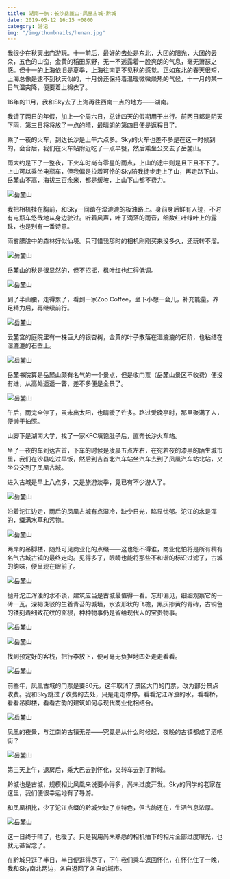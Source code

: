```yaml
---
title: 湖南一旅：长沙岳麓山-凤凰古城-黔城
date: 2019-05-12 16:15 +0800
category: 游记
img: "/img/thumbnails/hunan.jpg"
---
```

我很少在秋天出门游玩。十一前后，最好的去处是东北，大团的阳光，大团的云朵，五色的山峦，金黄的稻田原野，无一不透露着一股爽朗的气息，毫无萧瑟之感。但十一的上海依旧是夏季，上海往南更不见秋的感觉。正如东北的春天很短，上海总像是逮不到秋天似的，十月份还保持着温暖微微燥热的气候，十一月的某一日气温突降，便要着上棉衣了。

<!--more-->

16年的11月，我和Sky去了上海再往西南一点的地方——湖南。

我请了两日的年假，加上一个周六日，总计四天的假期用于出行。前两日都是阴天下雨，第三日将将放了一点的晴，最晴朗的第四日便是返程日了。

乘了一夜的火车，到达长沙是上午六点多。Sky的火车也差不多是在这一时候到的，会合后，我们在火车站附近吃了一点早餐，然后乘坐公交去了岳麓山。

雨大约是下了一整夜，下火车时尚有零星的雨点，上山的途中则是且下且不下了。上山可以乘坐电瓶车，但我偏是拉着可怜的Sky陪我徒步走上了山，再走路下山。岳麓山不高，海拔三百余米，都是缓坡，上山下山都不费力。

![岳麓山](/img/hunan/2.jpg)

我把相机挂在胸前，和Sky一同踏在湿漉漉的板油路上。身前身后鲜有人迹，不时有电瓶车悠哉地从身边驶过。听着风声，叶子滴落的雨音，细数红叶绿叶上的露珠，也是别有一番诗意。

雨雾朦胧中的森林好似仙境。只可惜我那时的相机刚刚买来没多久，还玩转不溜。

![岳麓山](/img/hunan/1.jpg)

岳麓山的秋是很显然的，但不招摇，枫叶红也红得低调。

![岳麓山](/img/hunan/3.jpg)

到了半山腰，走得累了，看到一家Zoo Coffee，坐下小憩一会儿，补充能量。养足精力后，再继续前行。

![岳麓山](/img/hunan/4.jpg)

云麓宫的庭院里有一株巨大的银杏树，金黄的叶子散落在湿漉漉的石阶，也粘结在湿漉漉的石壁上。

![岳麓山](/img/hunan/5.jpg)

岳麓书院算是岳麓山颇有名气的一个景点，但是收门票（岳麓山景区不收费）便没有进，从高处遥遥一瞥，差不多便是全景了。

![岳麓山](/img/hunan/6.jpg)

午后，雨完全停了，虽未出太阳，也晴暖了许多。路过爱晚亭时，那里聚满了人，便懒于拍照。

山脚下是湖南大学，找了一家KFC填饱肚子后，直奔长沙火车站。

坐了一夜的车到达吉首，下车的时候是凌晨五点左右，在宛若夜的漆黑的陌生城市里，我们在沙县吃过早饭，然后到吉首北汽车站坐汽车去到了凤凰汽车站北站，又坐公交到了凤凰古城。

进入古城是早上八点多，又是旅游淡季，竟已有不少游人了。

![岳麓山](/img/hunan/7.jpg)

沿着沱江边走，雨后的凤凰古城有点湿冷，缺少日光，略显忧郁。沱江的水是浑的，缀满水草和污物。

![岳麓山](/img/hunan/11.jpg)

两岸的吊脚楼，随处可见商业化的点缀——这也怨不得谁，商业化怕将是所有稍有名气古城古镇的最终走向。见得多了，眼睛也能将那些不和谐的标识过滤了，古城的韵味，便呈现在眼前了。

![岳麓山](/img/hunan/8.jpg)

抛开沱江浑浊的水不谈，建筑应当是古城最值得一看。忘却偏见，细细观察它的一砖一瓦。深褐斑驳的生着青苔的城墙，水波形状的飞檐，黑灰掺黄的青砖，古铜色的镂刻着细致花纹的窗棂，种种物事仍是留给现代人的宝贵物事。

![岳麓山](/img/hunan/9.jpg)

![岳麓山](/img/hunan/10.jpg)

找到预定好的客栈，把行李放下，便可毫无负担地四处走走看看。

![岳麓山](/img/hunan/12.jpg)

前些年，凤凰古城的门票是要80元，这年取消了景区大门的门票，改为部分景点收费。我和Sky跳过了收费的去处，只是走走停停，看看沱江浑浊的水，看看桥，看看吊脚楼，看看古韵的建筑如何与现代商业化相结合。

![岳麓山](/img/hunan/13.jpg)

凤凰的夜景，与江南的古镇无差——究竟是从什么时候起，夜晚的古镇都成了酒吧街？

![岳麓山](/img/hunan/14.jpg)

第三天上午，退房后，乘大巴去到怀化，又转车去到了黔城。

黔城也是古城，规模相比凤凰来说要小得多，尚未过度开发。Sky的同学的老家在这里，我们便很幸运地有了导游。

和凤凰相比，少了沱江点缀的黔城欠缺了点特色，但古韵还在，生活气息浓厚。

![岳麓山](/img/hunan/15.jpg)

这一日终于晴了，也暖了。只是我用尚未熟悉的相机拍下的相片全部过度曝光，也就无甚留念了。

在黔城只逛了半日，半日便逛得尽了，下午我们乘车返回怀化，在怀化住了一晚，我和Sky南北两边，各自返回了各自的城市。
